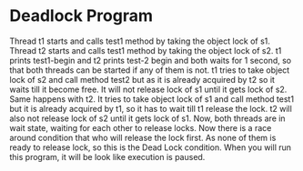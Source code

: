 # Deadlock Program

Thread t1 starts and calls test1 method by taking the object lock of s1.
Thread t2 starts and calls test1 method by taking the object lock of s2.
t1 prints test1-begin and t2 prints test-2 begin and both waits for 1 second, so that both threads can be started if any of them is not.
t1 tries to take object lock of s2 and call method test2 but as it is already acquired by t2 so it waits till it become free. It will not release lock of s1 until it gets lock of s2.
Same happens with t2. It tries to take object lock of s1 and call method test1 but it is already acquired by t1, so it has to wait till t1 release the lock. t2 will also not release lock of s2 until it gets lock of s1.
Now, both threads are in wait state, waiting for each other to release locks. Now there is a race around condition that who will release the lock first.
As none of them is ready to release lock, so this is the Dead Lock condition.
When you will run this program, it will be look like execution is paused.
